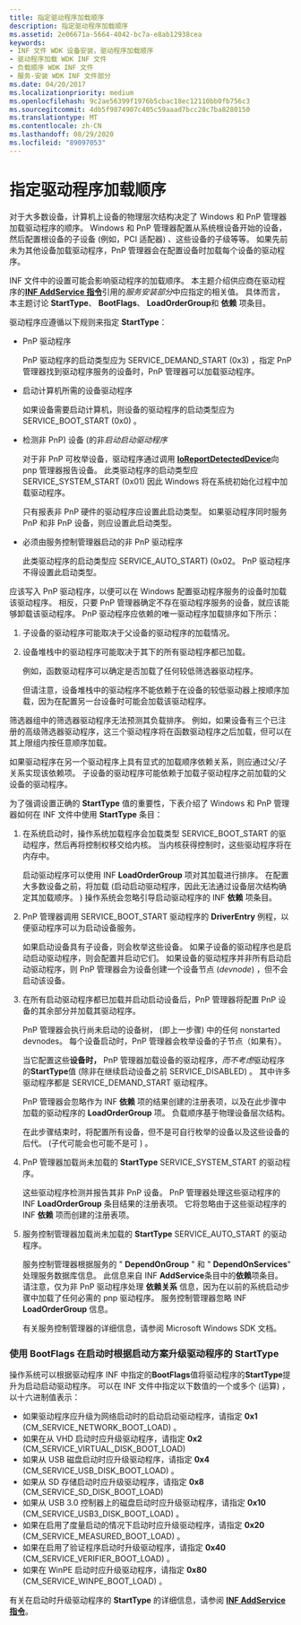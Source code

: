 ```yaml
---
title: 指定驱动程序加载顺序
description: 指定驱动程序加载顺序
ms.assetid: 2e06671a-5664-4042-bc7a-e8ab12938cea
keywords:
- INF 文件 WDK 设备安装，驱动程序加载顺序
- 驱动程序加载 WDK INF 文件
- 负载顺序 WDK INF 文件
- 服务-安装 WDK INF 文件部分
ms.date: 04/20/2017
ms.localizationpriority: medium
ms.openlocfilehash: 9c2ae56399f1976b5cbac18ec12110bb0fb756c3
ms.sourcegitcommit: 4db5f9874907c405c59aaad7bcc28c7ba8280150
ms.translationtype: MT
ms.contentlocale: zh-CN
ms.lasthandoff: 08/29/2020
ms.locfileid: "89097053"
---
```

# <a name="specifying-driver-load-order"></a>指定驱动程序加载顺序





对于大多数设备，计算机上设备的物理层次结构决定了 Windows 和 PnP 管理器加载驱动程序的顺序。 Windows 和 PnP 管理器配置从系统根设备开始的设备，然后配置根设备的子设备 (例如，PCI 适配器) 、这些设备的子级等等。 如果先前未为其他设备加载驱动程序，PnP 管理器会在配置设备时加载每个设备的驱动程序。

INF 文件中的设置可能会影响驱动程序的加载顺序。 本主题介绍供应商在驱动程序的[**INF AddService 指令**](inf-addservice-directive.md)引用的*服务安装部分*中应指定的相关值。 具体而言，本主题讨论 **StartType**、 **BootFlags**、 **LoadOrderGroup**和 **依赖** 项条目。

驱动程序应遵循以下规则来指定 **StartType**：

-   PnP 驱动程序

    PnP 驱动程序的启动类型应为 SERVICE_DEMAND_START (0x3) ，指定 PnP 管理器找到驱动程序服务的设备时，PnP 管理器可以加载驱动程序。

-   启动计算机所需的设备驱动程序

    如果设备需要启动计算机，则设备的驱动程序的启动类型应为 SERVICE_BOOT_START (0x0) 。

-   检测非 PnP) 设备 (的非*启动启动驱动程序*

    对于非 PnP 可枚举设备，驱动程序通过调用 [**IoReportDetectedDevice**](/windows-hardware/drivers/ddi/ntddk/nf-ntddk-ioreportdetecteddevice)向 pnp 管理器报告设备。 此类驱动程序的启动类型应 SERVICE_SYSTEM_START (0x01) 因此 Windows 将在系统初始化过程中加载驱动程序。

    只有报表非 PnP 硬件的驱动程序应设置此启动类型。 如果驱动程序同时服务 PnP 和非 PnP 设备，则应设置此启动类型。

-   必须由服务控制管理器启动的非 PnP 驱动程序

    此类驱动程序的启动类型应 SERVICE_AUTO_START)  (0x02。 PnP 驱动程序不得设置此启动类型。

应该写入 PnP 驱动程序，以便可以在 Windows 配置驱动程序服务的设备时加载该驱动程序。 相反，只要 PnP 管理器确定不存在驱动程序服务的设备，就应该能够卸载该驱动程序。 PnP 驱动程序应依赖的唯一驱动程序加载排序如下所示：

1.  子设备的驱动程序可能取决于父设备的驱动程序的加载情况。

2.  设备堆栈中的驱动程序可能取决于其下的所有驱动程序都已加载。

    例如，函数驱动程序可以确定是否加载了任何较低筛选器驱动程序。

    但请注意，设备堆栈中的驱动程序不能依赖于在设备的较低驱动器上按顺序加载，因为在配置另一台设备时可能会加载该驱动程序。

筛选器组中的筛选器驱动程序无法预测其负载排序。 例如，如果设备有三个已注册的高级筛选器驱动程序，这三个驱动程序将在函数驱动程序之后加载，但可以在其上限组内按任意顺序加载。

如果驱动程序在另一个驱动程序上具有显式的加载顺序依赖关系，则应通过父/子关系实现该依赖项。 子设备的驱动程序可能依赖于加载子驱动程序之前加载的父设备的驱动程序。

为了强调设置正确的 **StartType** 值的重要性，下表介绍了 Windows 和 PnP 管理器如何在 INF 文件中使用 **StartType** 条目：

1.  在系统启动时，操作系统加载程序会加载类型 SERVICE_BOOT_START 的驱动程序，然后再将控制权移交给内核。 当内核获得控制时，这些驱动程序将在内存中。

    启动驱动程序可以使用 INF **LoadOrderGroup** 项对其加载进行排序。 在配置大多数设备之前，将加载 (启动启动驱动程序，因此无法通过设备层次结构确定其加载顺序。 ) 操作系统会忽略引导启动驱动程序的 INF **依赖** 项条目。

2.  PnP 管理器调用 SERVICE_BOOT_START 驱动程序的 **DriverEntry** 例程，以便驱动程序可以为启动设备服务。

    如果启动设备具有子设备，则会枚举这些设备。 如果子设备的驱动程序也是启动启动驱动程序，则会配置并启动它们。 如果设备的驱动程序并非所有启动启动驱动程序，则 PnP 管理器会为设备创建一个设备节点 (*devnode*) ，但不会启动该设备。

3.  在所有启动驱动程序都已加载并启动启动设备后，PnP 管理器将配置 PnP 设备的其余部分并加载其驱动程序。

    PnP 管理器会执行尚未启动的设备树， (即上一步骤) 中的任何 nonstarted devnodes。 每个设备启动时，PnP 管理器会枚举设备的子节点（如果有）。

    当它配置这些**设备时，** PnP 管理器加载设备的驱动程序，*而不考虑*驱动程序的**StartType**值 (除非在继续启动设备之前 SERVICE_DISABLED) 。 其中许多驱动程序都是 SERVICE_DEMAND_START 驱动程序。

    PnP 管理器会忽略作为 INF **依赖** 项的结果创建的注册表项，以及在此步骤中加载的驱动程序的 **LoadOrderGroup** 项。 负载顺序基于物理设备层次结构。

    在此步骤结束时，将配置所有设备，但不是可自行枚举的设备以及这些设备的后代。  (子代可能会也可能不是可 ) 。

4.  PnP 管理器加载尚未加载的 **StartType** SERVICE_SYSTEM_START 的驱动程序。

    这些驱动程序检测并报告其非 PnP 设备。 PnP 管理器处理这些驱动程序的 INF **LoadOrderGroup** 条目结果的注册表项。 它将忽略由于这些驱动程序的 INF **依赖** 项而创建的注册表项。

5.  服务控制管理器加载尚未加载的 **StartType** SERVICE_AUTO_START 的驱动程序。

    服务控制管理器根据服务的 " **DependOnGroup** " 和 " **DependOnServices**" 处理服务数据库信息。 此信息来自 INF **AddService**条目中的**依赖**项条目。 请注意，仅为非 PnP 驱动程序处理 **依赖关系** 信息，因为在以前的系统启动步骤中加载了任何必需的 pnp 驱动程序。 服务控制管理器忽略 INF **LoadOrderGroup** 信息。

    有关服务控制管理器的详细信息，请参阅 Microsoft Windows SDK 文档。

### <a name="using-bootflags-to-promote-a-drivers-starttype-at-boot-depending-on-boot-scenario"></a>使用 BootFlags 在启动时根据启动方案升级驱动程序的 StartType

操作系统可以根据驱动程序 INF 中指定的**BootFlags**值将驱动程序的**StartType**提升为启动启动驱动程序。 可以在 INF 文件中指定以下数值的一个或多个 (运算) ，以十六进制值表示：

-   如果驱动程序应升级为网络启动时的启动启动驱动程序，请指定 **0x1** (CM_SERVICE_NETWORK_BOOT_LOAD) 。
-   如果在从 VHD 启动时应升级驱动程序，请指定 **0x2** (CM_SERVICE_VIRTUAL_DISK_BOOT_LOAD) 
-   如果从 USB 磁盘启动时应升级驱动程序，请指定 **0x4** (CM_SERVICE_USB_DISK_BOOT_LOAD) 。
-   如果从 SD 存储启动时应升级驱动程序，请指定 **0x8** (CM_SERVICE_SD_DISK_BOOT_LOAD) 
-   如果从 USB 3.0 控制器上的磁盘启动时应升级驱动程序，请指定 **0x10** (CM_SERVICE_USB3_DISK_BOOT_LOAD) 。
-   如果在启用了度量启动的情况下启动时应升级驱动程序，请指定 **0x20** (CM_SERVICE_MEASURED_BOOT_LOAD) 。
-   如果在启用了验证程序启动时升级驱动程序，请指定 **0x40** (CM_SERVICE_VERIFIER_BOOT_LOAD) 。
-   如果在 WinPE 启动时应升级驱动程序，请指定 **0x80** (CM_SERVICE_WINPE_BOOT_LOAD) 。

有关在启动时升级驱动程序的 **StartType** 的详细信息，请参阅 [**INF AddService 指令**](inf-addservice-directive.md)。

 


